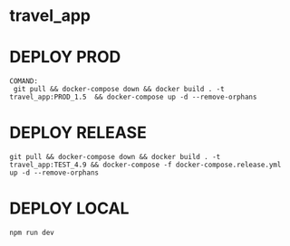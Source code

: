 # travel_app

# DEPLOY PROD
    COMAND:
     git pull && docker-compose down && docker build . -t travel_app:PROD_1.5  && docker-compose up -d --remove-orphans

# DEPLOY RELEASE
    git pull && docker-compose down && docker build . -t travel_app:TEST_4.9 && docker-compose -f docker-compose.release.yml  up -d --remove-orphans

# DEPLOY LOCAL
    npm run dev

